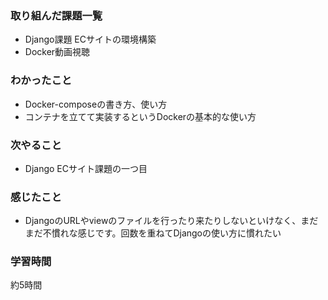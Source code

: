 ### 取り組んだ課題一覧
* Django課題 ECサイトの環境構築
* Docker動画視聴

### わかったこと
* Docker-composeの書き方、使い方
* コンテナを立てて実装するというDockerの基本的な使い方

### 次やること
* Django ECサイト課題の一つ目

### 感じたこと
* DjangoのURLやviewのファイルを行ったり来たりしないといけなく、まだまだ不慣れな感じです。回数を重ねてDjangoの使い方に慣れたい

### 学習時間
約5時間
